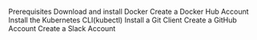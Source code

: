 Prerequisites
Download and install Docker
Create a Docker Hub Account
Install the Kubernetes CLI(kubectl)
Install a Git Client
Create a GitHub Account
Create a Slack Account

